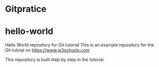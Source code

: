 # Gitpratice
# hello-world
Hello World repository for Git tutorial
This is an example repository for the Git tutoial on https://www.w3schools.com

This repository is built step by step in the tutorial.
